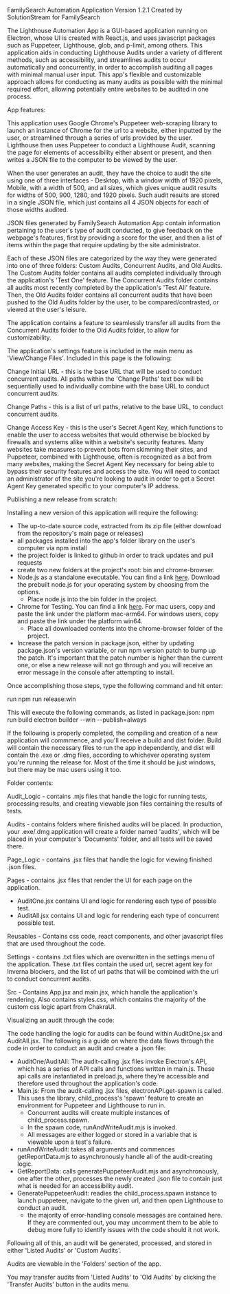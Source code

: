FamilySearch Automation Application
Version 1.2.1
Created by SolutionStream for FamilySearch

The Lighthouse Automation App is a GUI-based application running on Electron, whose UI is created with React.js, and uses javascript packages such as Puppeteer, Lighthouse, glob, and p-limit, among others. This application aids in conducting Lighthouse Audits under a variety of different methods, such as accessibility, and streamlines audits to occur automatically and concurrently, in order to accomplish auditing all pages with minimal manual user input. This app's flexible and customizable approach allows for conducting as many audits as possible with the minimal required effort, allowing potentially entire websites to be audited in one process.

App features:

This application uses Google Chrome's Puppeteer web-scraping library to launch an instance of Chrome for the url to a website, either inputted by the user, or streamlined through a series of urls provided by the user. Lighthouse then uses Puppeteer to conduct a Lighthouse Audit, scanning the page for elements of accessibility either absent or present, and then writes a JSON file to the computer to be viewed by the user.

When the user generates an audit, they have the choice to audit the site using one of three interfaces - Desktop, with a window width of 1920 pixels, Mobile, with a width of 500, and all sizes, which gives unique audit results for widths of 500, 900, 1280, and 1920 pixels. Such audit results are stored in a single JSON file, which just contains all 4 JSON objects for each of those widths audited.

JSON files generated by FamilySearch Automation App contain information pertaining to the user's type of audit conducted, to give feedback on the webpage's features, first by providing a score for the user, and then a list of items within the page that require updating by the site administrator.

Each of these JSON files are categorized by the way they were generated into one of three folders: Custom Audits, Concurrent Audits, and Old Audits. The Custom Audits folder contains all audits completed individually through the application's 'Test One' feature. The Concurrent Audits folder contains all audits most recently completed by the application's 'Test All' feature. Then, the Old Audits folder contains all concurrent audits that have been pushed to the Old Audits folder by the user, to be compared/contrasted, or viewed at the user's leisure.

The application contains a feature to seamlessly transfer all audits from the Concurrent Audits folder to the Old Audits folder, to allow for customizability.

The application's settings feature is included in the main menu as 'View/Change Files'. Included in this page is the following:

Change Initial URL - this is the base URL that will be used to conduct concurrent audits. All paths within the 'Change Paths' text box will be sequentially used to individually combine with the base URL to conduct concurrent audits.

Change Paths - this is a list of url paths, relative to the base URL, to conduct concurrent audits.

Change Access Key - this is the user's Secret Agent Key, which functions to enable the user to access websites that would otherwise be blocked by firewalls and systems alike within a website's security features. Many websites take measures to prevent bots from skimming their sites, and Puppeteer, combined with Lighthouse, often is recognized as a bot from many websites, making the Secret Agent Key necessary for being able to bypass their security features and access the site. You will need to contact an administrator of the site you're looking to audit in order to get a Secret Agent Key generated specific to your computer's IP address.

Publishing a new release from scratch:

Installing a new version of this application will require the following:
  - The up-to-date source code, extracted from its zip file (either download from the repository's main page or releases)
  - all packages installed into the app's folder library on the user's computer via npm install
  - the project folder is linked to github in order to track updates and pull requests
  - create two new folders at the project's root: bin and chrome-browser.
  - Node.js as a standalone executable. You can find a link <a href="https://nodejs.org/en/download">here</a>. Download the prebuilt node.js for your operating system by choosing from the options.
      - Place node.js into the bin folder in the project.
  - Chrome for Testing. You can find a link <a href="https://googlechromelabs.github.io/chrome-for-testing/#stable">here</a>. For mac users, copy and paste the link under the platform mac-arm64. For windows users, copy and paste the link under the platform win64.
      - Place all downloaded contents into the chrome-browser folder of the project.
  - Increase the patch version in package.json, either by updating package.json's version variable, or run npm version patch to bump up the patch. It's important that the patch number is higher than the current one, or else a new release will not go through and you will receive an error message in the console after attempting to install.

Once accomplishing those steps, type the following command and hit enter:

run npm run release:win

This will execute the following commands, as listed in package.json:
npm run build
electron builder --win --publish=always

If the following is properly completed, the compiling and creation of a new application will commmence, and you'll receive a build and dist folder. Build will contain the necessary files to run the app independently, and dist will contain the .exe or .dmg files, according to whichever operating system you're running the release for. Most of the time it should be just windows, but there may be mac users using it too.

Folder contents:

Audit_Logic - contains .mjs files that handle the logic for running tests, processing results, and creating viewable json files containing the results of tests.

Audits - contains folders where finished audits will be placed. In production, your .exe/.dmg application will create a folder named 'audits', which will be placed in your computer's 'Documents' folder, and all tests will be saved there.

Page_Logic - contains .jsx files that handle the logic for viewing finished .json files.

Pages - contains .jsx files that render the UI for each page on the application.
- AuditOne.jsx contains UI and logic for rendering each type of possible test.
- AuditAll.jsx contains UI and logic for rendering each type of concurrent possible test.

Reusables - Contains css code, react components, and other javascript files that are used throughout the code.

Settings - contains .txt files which are overwritten in the settings menu of the application. These .txt files contain the used url, secret agent key for Inverna blockers, and the list of url paths that will be combined with the url to conduct concurrent audits.

Src - Contains App.jsx and main.jsx, which handle the application's rendering. Also contains styles.css, which contains the majority of the custom css logic apart from ChakraUI.

Visualizing an audit through the code:

The code handling the logic for audits can be found within AuditOne.jsx and AuditAll.jsx. The following is a guide on where the data flows through the code in order to conduct an audit and create a .json file:
- AuditOne/AuditAll: The audit-calling .jsx files invoke Electron's API, which has a series of API calls and functions written in main.js. These api calls are instantiated in preload.js, where they're accessible and therefore used throughout the application's code.
- Main.js: From the audit-calling .jsx files, electronAPI.get-spawn is called. This uses the library, child_process's 'spawn' feature to create an environment for Puppeteer and Lighthouse to run in.
  - Concurrent audits will create multiple instances of child_process.spawn.
  - In the spawn code, runAndWriteAudit.mjs is invoked.
  - All messages are either logged or stored in a variable that is viewable upon a test's failure.
- runAndWriteAudit: takes all arguments and commences getReportData.mjs to asynchronously handle all of the audit-creating logic.
- GetReportData: calls generatePuppeteerAudit.mjs and asynchronously, one after the other, processes the newly created .json file to contain just what is needed for an accessibility audit.
- GeneratePuppeteerAudit: readies the child_process.spawn instance to launch puppeteer, navigate to the given url, and then open Lighthouse to conduct an audit.
  - the majority of error-handling console messages are contained here. If they are commented out, you may uncomment them to be able to debug more fully to identify issues with the code should it not work.

Following all of this, an audit will be generated, processed, and stored in either 'Listed Audits' or 'Custom Audits'.

Audits are viewable in the 'Folders' section of the app.

You may transfer audits from 'Listed Audits' to 'Old Audits' by clicking the 'Transfer Audits' button in the audits menu.
